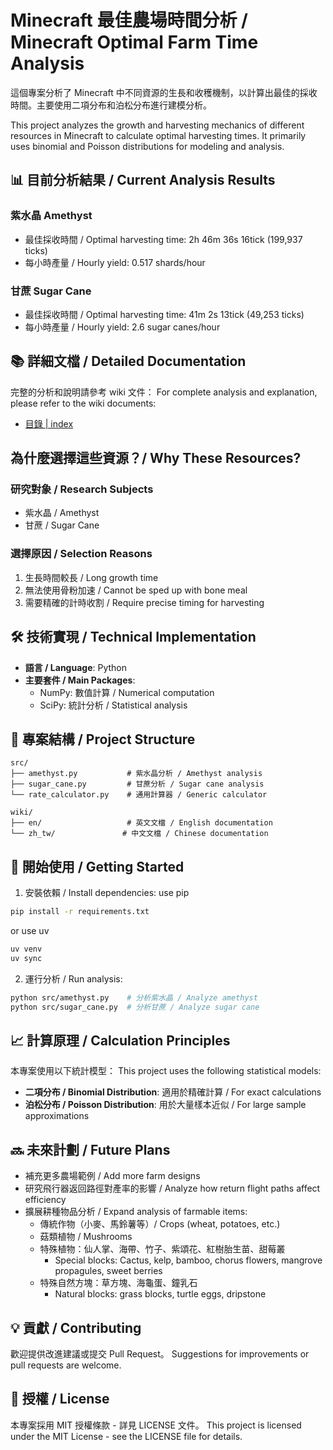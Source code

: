# Minecraft 最佳農場時間分析 / Minecraft Optimal Farm Time Analysis

這個專案分析了 Minecraft 中不同資源的生長和收穫機制，以計算出最佳的採收時間。主要使用二項分布和泊松分布進行建模分析。

This project analyzes the growth and harvesting mechanics of different resources in Minecraft to calculate optimal harvesting times. It primarily uses binomial and Poisson distributions for modeling and analysis.

## 📊 目前分析結果 / Current Analysis Results

### 紫水晶 Amethyst

- 最佳採收時間 / Optimal harvesting time: 2h 46m 36s 16tick (199,937 ticks)
- 每小時產量 / Hourly yield: 0.517 shards/hour

### 甘蔗 Sugar Cane

- 最佳採收時間 / Optimal harvesting time: 41m 2s 13tick (49,253 ticks)
- 每小時產量 / Hourly yield: 2.6 sugar canes/hour

## 📚 詳細文檔 / Detailed Documentation

完整的分析和說明請參考 wiki 文件：
For complete analysis and explanation, please refer to the wiki documents:

- [目錄 | index](wiki/index.md)

## 為什麼選擇這些資源？/ Why These Resources?

### 研究對象 / Research Subjects

- 紫水晶 / Amethyst
- 甘蔗 / Sugar Cane

### 選擇原因 / Selection Reasons

1. 生長時間較長 / Long growth time
2. 無法使用骨粉加速 / Cannot be sped up with bone meal
3. 需要精確的計時收割 / Require precise timing for harvesting

## 🛠️ 技術實現 / Technical Implementation

- **語言 / Language**: Python
- **主要套件 / Main Packages**:
  - NumPy: 數值計算 / Numerical computation
  - SciPy: 統計分析 / Statistical analysis

## 📁 專案結構 / Project Structure

```
src/
├── amethyst.py           # 紫水晶分析 / Amethyst analysis
├── sugar_cane.py         # 甘蔗分析 / Sugar cane analysis
└── rate_calculator.py    # 通用計算器 / Generic calculator

wiki/
├── en/                   # 英文文檔 / English documentation
└── zh_tw/               # 中文文檔 / Chinese documentation
```


## 🚀 開始使用 / Getting Started

1. 安裝依賴 / Install dependencies:
use pip

```bash
pip install -r requirements.txt
```

or use uv

```bash
uv venv
uv sync
```

2. 運行分析 / Run analysis:

```bash
python src/amethyst.py    # 分析紫水晶 / Analyze amethyst
python src/sugar_cane.py  # 分析甘蔗 / Analyze sugar cane
```

## 📈 計算原理 / Calculation Principles

本專案使用以下統計模型：
This project uses the following statistical models:

- **二項分布 / Binomial Distribution**: 適用於精確計算 / For exact calculations
- **泊松分布 / Poisson Distribution**: 用於大量樣本近似 / For large sample approximations

## 🔜 未來計劃 / Future Plans

- 補充更多農場範例 / Add more farm designs
- 研究飛行器返回路徑對產率的影響 / Analyze how return flight paths affect efficiency
- 擴展耕種物品分析 / Expand analysis of farmable items:
    - 傳統作物（小麥、馬鈴薯等）/ Crops (wheat, potatoes, etc.)
    - 菇類植物 / Mushrooms
    - 特殊植物：仙人掌、海帶、竹子、紫頌花、紅樹胎生苗、甜莓叢
        - Special blocks: Cactus, kelp, bamboo, chorus flowers, mangrove propagules, sweet berries
    - 特殊自然方塊：草方塊、海龜蛋、鐘乳石
        -  Natural blocks: grass blocks, turtle eggs, dripstone

## 💡 貢獻 / Contributing

歡迎提供改進建議或提交 Pull Request。
Suggestions for improvements or pull requests are welcome.

## 📄 授權 / License

本專案採用 MIT 授權條款 - 詳見 LICENSE 文件。
This project is licensed under the MIT License - see the LICENSE file for details.